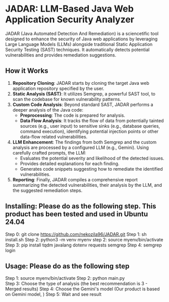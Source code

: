 # JADAR: LLM-Based Java Web Application Security Analyzer

JADAR (Java Automated Detection And Remediation) is a sciencetific tool designed to enhance the security of Java web applications by leveraging Large Language Models (LLMs) alongside traditional Static Application Security Testing (SAST) techniques. It automatically detects potential vulnerabilities and provides remediation suggestions.

## How it Works

1.  **Repository Cloning**: JADAR starts by cloning the target Java web application repository specified by the user.
2.  **Static Analysis (SAST)**: It utilizes Semgrep, a powerful SAST tool, to scan the codebase for known vulnerability patterns.
3.  **Custom Code Analysis**: Beyond standard SAST, JADAR performs a deeper analysis of the Java code:
    *   **Preprocessing**: The code is prepared for analysis.
    *   **Data Flow Analysis**: It tracks the flow of data from potentially tainted sources (e.g., user input) to sensitive sinks (e.g., database queries, command execution), identifying potential injection points or other data-flow related vulnerabilities.
4.  **LLM Enhancement**: The findings from both Semgrep and the custom analysis are processed by a configured LLM (e.g., Gemini). Using carefully crafted prompts, the LLM:
    *   Evaluates the potential severity and likelihood of the detected issues.
    *   Provides detailed explanations for each finding.
    *   Generates code snippets suggesting how to remediate the identified vulnerabilities.
5.  **Reporting**: Finally, JADAR compiles a comprehensive report summarizing the detected vulnerabilities, their analysis by the LLM, and the suggested remediation steps.

## Installing: Please do as the following step. This product has been tested and used in Ubuntu 24.04
Step 0: git clone https://github.com/nekozila96/JADAR.git
Step 1: sh install.sh
Step 2: python3 -m venv myenv
step 2: source myenv/bin/activate
Step 3: pip install tqdm javalang dotenv requests semgrep
Step 4: semgrep login

## Usage: Please do as the following step
Step 1: source myenv/bin/activate
Step 2: python main.py  
Step 3: Choose the type of analysis (the best recommendation is 3 - Merged results)
Step 4: Choose the Gemini's model (Our product is based on Gemini model, )
Step 5: Wait and see result